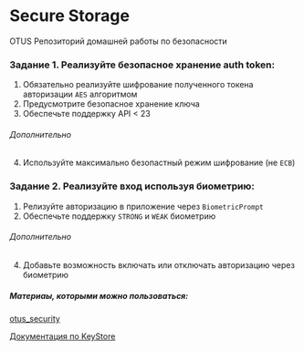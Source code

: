# Secure Storage

OTUS Репозиторий домашней работы по безопасности

### Задание 1. Реализуйте безопасное хранение auth token:

1. Обязательно реализуйте шифрование полученного токена авторизации `AES` алгоритмом
2. Предусмотрите безопасное хранение ключа
3. Обеспечьте поддержку API < 23

###### _Дополнительно_
4. Используйте максимально безопастный режим шифрование (не `ECB`)

### Задание 2. Реализуйте вход используя биометрию:

1. Релизуйте авторизацию в приложение через `BiometricPrompt`
2. Обеспечьте поддержку `STRONG` и `WEAK` биометрию

###### _Дополнительно_
4. Добавьте возможность включать или отключать авторизацию через биометрию

##### Материаы, которыми можно пользоваться:

[otus_security](https://github.com/vitalyraevsky/otus_security)

[Документация по KeyStore](https://developer.android.com/training/articles/keystore)